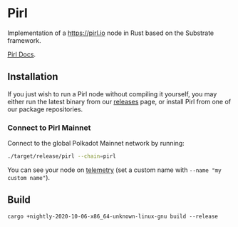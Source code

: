 # Pirl

Implementation of a https://pirl.io node in Rust based on the Substrate framework.


[Pirl Docs](https://docs.pirl.io).

## Installation

If you just wish to run a Pirl node without compiling it yourself, you may
either run the latest binary from our
[releases](https://github.com/pirl/pirl2/releases) page, or install
Pirl from one of our package repositories.

### Connect to Pirl Mainnet

Connect to the global Polkadot Mainnet network by running:

```bash
./target/release/pirl --chain=pirl
```

You can see your node on [telemetry] (set a custom name with `--name "my custom name"`).

[telemetry]: https://telemetry.polkadot.io/#list/Pirl


## Build

``` 
cargo +nightly-2020-10-06-x86_64-unknown-linux-gnu build --release
```